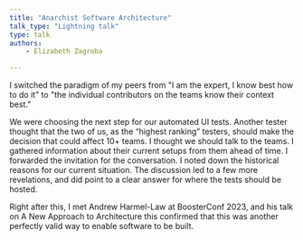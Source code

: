 ```yaml
---
title: "Anarchist Software Architecture"
talk_type: "Lightning talk"
type: talk
authors:
    - Elizabeth Zagroba

---
```

I switched the paradigm of my peers from "I am the expert, I know best how to do it" to "the individual contributors on the teams know their context best." 

We were choosing the next step for our automated UI tests. Another tester thought that the two of us, as the “highest ranking” testers, should make the decision that could affect 10+ teams. I thought we should talk to the teams. I gathered information about their current setups from them ahead of time. I forwarded the invitation for the conversation. I noted down the historical reasons for our current situation. The discussion led to a few more revelations, and did point to a clear answer for where the tests should be hosted. 

Right after this, I met Andrew Harmel-Law at BoosterConf 2023, and his talk on A New Approach to Architecture this confirmed that this was another perfectly valid way to enable software to be built. 
